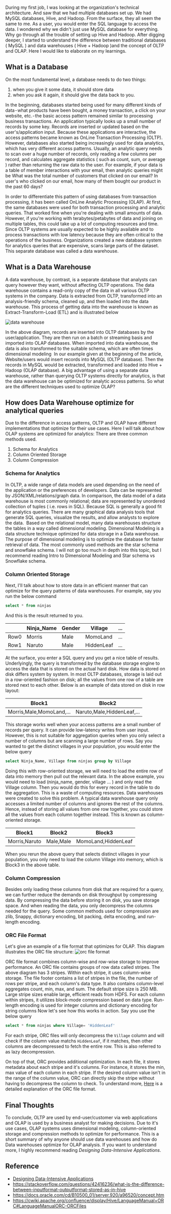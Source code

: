 During my first job, I was looking at the organization's technical architecture. And saw that we had multiple databases set up. We had MySQL databases, Hive, and Hadoop. From the surface, they all seem the same to me. As a user, you would enter the SQL language to access the data. I wondered why we didn't just use MySQL database for everything. Why go through all the trouble of setting up Hive and Hadoop.
After digging deeper, I started to understand the difference between traditional databases ( MySQL ) and data warehouses ( Hive + Hadoop )and the concept of OLTP and OLAP. Here I would like to elaborate on my learnings. 

## What is a Database 
On the most fundamental level, a database needs to do two things:
1. when you give it some data, it should store data   
2. when you ask it again, it should give the data back to you.    

In the beginning, databases started being used for many different kinds of data - what products have been bought, a money transaction, a click on your website, etc. - the basic access pattern remained similar to processing business transactions. An application typically looks up a small number of records by some key. Records are inserted or updated based on the user's/application input. Because these applications are interactive, the access patterns became known as OnLine Transaction Processing (OLTP).
However, databases also started being increasingly used for data analytics, which has very different access patterns. Usually, an analytic query needs to scan over a huge number of records, only reading a few columns per record, and calculates aggregate statistics ( such as count, sum, or average ) rather than returning the raw data to the user. For example, if your data is a table of member interactions with your email, then analytic queries might be
What was the total number of customers that clicked on our email?
In user's who clicked on our email, how many of them bought our product in the past 60 days?

In order to differentiate this pattern of using databases from transaction processing, it has been called OnLine Analytic Processing (OLAP).
At first, the same databases were used for both transaction processing and analytic queries. That worked fine when you're dealing with small amounts of data. However, if you're working with terabytes/petabytes of data and joining on multiple tables, this could take up a lot of computing resources and time. Since OLTP systems are usually expected to be highly available and to process transactions with low latency because they are often critical to the operations of the business. Organizations created a new database system for analytics queries that are expensive, scans large parts of the dataset. This separate database was called a data warehouse.

## What is a Data Warehouse
A data warehouse, by contrast, is a separate database that analysts can query however they want, without affecting OLTP operations. The data warehouse contains a read-only copy of the data in all various OLTP systems in the company. Data is extracted from OLTP, transformed into an analysis-friendly schema, cleaned up, and then loaded into the data warehouse. This process of getting data into the warehouse is known as Extract-Transform-Load (ETL) and is illustrated below

![data warehouse](../images/datawarehouse.png)


In the above diagram, records are inserted into OLTP databases by the user/application. They are then run on a batch or streaming basis and imported into OLAP databases. When imported into data warehouse, the data is also transformed to the suitable schema, which are often times dimensional modeling 
In our example given at the beginning of the article, Website/users would insert records into MySQL (OLTP database). Then the records in MySQL would be extracted, transformed and loaded into Hive + Hadoop (OLAP database).
A big advantage of using a separate data warehouse, rather than querying OLTP systems directly for analytics, is that the data warehouse can be optimized for analytic access patterns. So what are the different techniques used to optimize OLAP?

## How does Data Warehouse optimize for analytical queries

Due to the difference in access patterns, OLTP and OLAP have different implementations that optimize for their use cases. Here I will talk about how OLAP systems are optimized for analytics:
There are three common methods used.
1. Schema for Analytics   
2. Column Oriented Storage   
3. Column Compression   

### Schema for Analytics

In OLTP, a wide range of data models are used depending on the need of the application or the preferences of developers. Data can be represented by JSON/XML/relations/graph data. In comparison, the data model of a data warehouse is most commonly relational; data are represented by unordered collection of tuples ( i.e. rows in SQL). Because SQL is generally a good fit for analytics queries. There are many graphical data analysis tools that generate SQL queries, visualize the results, and allow analysts to explore the data. 
Based on the relational model, many data warehouses structure the tables in a way called dimensional modeling. Dimensional Modeling is a data structure technique optimized for data storage in a Data warehouse. The purpose of dimensional modeling is to optimize the database for faster retrieval of data. The most commonly used methods are the star schema and snowflake schema. I will not go too much in depth into this topic, but I recommend reading Intro to Dimensional Modeling and Star schema vs Snowflake schema.

### Column Oriented Storage

Next, I'll talk about how to store data in an efficient manner that can optimize for the query patterns of data warehouses. For example, say you run the below command

```sql
select * from ninjas
```

And this is the result returned to you.

|     | Ninja_Name | Gender      | Village | ... |
| ----------- | ----------- | ----------- | ----------- | ----------- |
|    Row0   | Morris       | Male      | MomoLand       | ... |
|    Row1   | Naruto        | Male   |  HiddenLeaf      | ... |


At the surface, you enter a SQL query and you get a nice table of results. Underlyingly, the query is transformed by the database storage engine to access the data that is stored on the actual hard disk. How data is stored on disk differs system by system. In most OLTP databases, storage is laid out in a row-oriented fashion on disk; all the values from one row of a table are stored next to each other. Below is an example of data stored on disk in row layout:

|    Block1   | Block2       |
| ----------- | ----------- | 
|  Morris,Male,MomoLand,... | Naruto,Male,HiddenLeaf,... |

This storage works well when your access patterns are a small number of records per query. It can provide low-latency writes from user input. However, this is not suitable for aggregation queries when you only select a number of columns but are scanning a large number of rows.
Say you wanted to get the distinct villages in your population, you would enter the below query

```sql
select Ninja_Name, Village from ninjas group by Village
```
Doing this with row-oriented storage, we will need to load the entire row of data into memory then pull out the relevant data. In the above example, you would need to load (ninja_name, gender, village … ) and only read the Village column. Then you would do this for every record in the table to do the aggregation. This is a waste of computing resources.
Data warehouses were created to solve this problem. A typical data warehouse query only accesses a limited number of columns and ignores the rest of the columns. Hence, instead of storing all values from one row together, you could store all the values from each column together instead. This is known as column-oriented storage.

|    Block1   | Block2       |Block3       |
| ----------- | ----------- | ----------- | 
|  Morris,Naruto | Male,Male | MomoLand,HiddenLeaf |


When you rerun the above query that selects distinct villages in your population, you only need to load the column Village into memory, which is Block3 in the above table.

### Column Compression

Besides only loading these columns from disk that are required for a query, we can further reduce the demands on disk throughput by compressing data. By compressing the data before storing it on disk, you save storage space. And when reading the data, you only decompress the columns needed for the query. Some common methods used for compression are zlib, Snappy, dictionary encoding, bit packing, delta encoding, and run-length encoding.

### ORC File Format
Let's give an example of a file format that optimizes for OLAP. This diagram illustrates the ORC file structure:
![orc file format](../images/orcfile.png)

ORC file format combines column-wise and row-wise storage to improve performance.
An ORC file contains groups of row data called stripes. The above diagram has 3 stripes. Within each stripe, it uses column-wise storage. The file footer contains a list of stripes in the file, the number of rows per stripe, and each column's data type. It also contains column-level aggregates count, min, max, and sum.
The default stripe size is 250 MB. Large stripe sizes enable large, efficient reads from HDFS.
For each column within stripes, it utilizes block-mode compression based on data type. Run-length encoding is used for integer columns and dictionary encoding for string columns
Now let's see how this works in action. Say you use the below query
```sql
select * from ninjas where Village= 'HiddenLeaf'
```

For each stripe, ORC files will only decompress the ```Village``` column and will check if the column value matchs ```HiddenLeaf```, if it matches, then other columns are decompressed to fetch the entire row. This is also referred to as lazy decompression. 

On top of that, ORC provides additional optimization. In each file, it stores metadata about each stripe and it's columns. For instance, it stores the min, max value of each column in each stripe. If the desired column value isn't in the range of the column value, ORC can directly skip the stripe without having to decompress the column to check. To understand more,  [Here](https://orc.apache.org/specification/ORCv1/) is a detailed explanation of the ORC file format. 


## Final Thoughts
To conclude, OLTP are used by end-user/customer via web applications and OLAP is used by a business analyst for making decisions. Due to it's use cases, OLAP systems uses dimensional modeling, column-oriented storage and compression methods to optimize for performance. This is a short summary of why anyone should use data warehouses and how do Data warehouses optimize for OLAP analysis. If you want to understand more, I highly recommend reading *Designing Data-Intensive Applications*.

## Reference
- [Designing Data-Intensive Applications](https://www.amazon.com/Designing-Data-Intensive-Applications-Reliable-Maintainable/dp/1449373321)
- https://stackoverflow.com/questions/42416236/what-is-the-difference-between-inputformat-outputformat-stored-as-in-hive
- https://docs.oracle.com/cd/B10500_01/server.920/a96520/concept.htm
- https://cwiki.apache.org/confluence/display/Hive/LanguageManual+ORC#LanguageManualORC-ORCFiles
